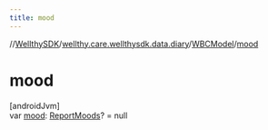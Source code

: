 ```yaml
---
title: mood
---
```

//[WellthySDK](../../../index.html)/[wellthy.care.wellthysdk.data.diary](../index.html)/[WBCModel](index.html)/[mood](mood.html)



# mood



[androidJvm]\
var [mood](mood.html): [ReportMoods](../-report-moods/index.html)? = null




